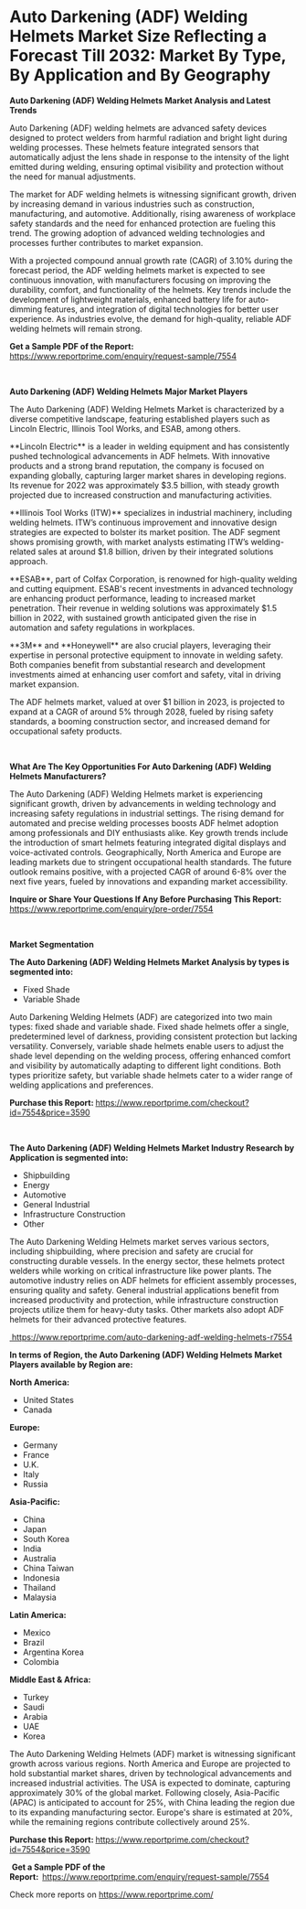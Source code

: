 <p><h1>Auto Darkening (ADF) Welding Helmets Market Size Reflecting a Forecast Till 2032: Market By Type, By Application and By Geography</h1></p><p><strong>Auto Darkening (ADF) Welding Helmets Market Analysis and Latest Trends</strong></p>
<p><p>Auto Darkening (ADF) welding helmets are advanced safety devices designed to protect welders from harmful radiation and bright light during welding processes. These helmets feature integrated sensors that automatically adjust the lens shade in response to the intensity of the light emitted during welding, ensuring optimal visibility and protection without the need for manual adjustments. </p><p>The market for ADF welding helmets is witnessing significant growth, driven by increasing demand in various industries such as construction, manufacturing, and automotive. Additionally, rising awareness of workplace safety standards and the need for enhanced protection are fueling this trend. The growing adoption of advanced welding technologies and processes further contributes to market expansion. </p><p>With a projected compound annual growth rate (CAGR) of 3.10% during the forecast period, the ADF welding helmets market is expected to see continuous innovation, with manufacturers focusing on improving the durability, comfort, and functionality of the helmets. Key trends include the development of lightweight materials, enhanced battery life for auto-dimming features, and integration of digital technologies for better user experience. As industries evolve, the demand for high-quality, reliable ADF welding helmets will remain strong.</p></p>
<p><strong>Get a Sample PDF of the Report:&nbsp;</strong> <a href="https://www.reportprime.com/enquiry/request-sample/7554?utm_campaign=3453&utm_medium=2&utm_source=Github&utm_content=ia&utm_term=19032025&utm_id=auto-darkening-adf-welding-helmets">https://www.reportprime.com/enquiry/request-sample/7554</a></p>
<p>&nbsp;</p>
<p><strong>Auto Darkening (ADF) Welding Helmets Major Market Players</strong></p>
<p><p>The Auto Darkening (ADF) Welding Helmets Market is characterized by a diverse competitive landscape, featuring established players such as Lincoln Electric, Illinois Tool Works, and ESAB, among others.</p><p>**Lincoln Electric** is a leader in welding equipment and has consistently pushed technological advancements in ADF helmets. With innovative products and a strong brand reputation, the company is focused on expanding globally, capturing larger market shares in developing regions. Its revenue for 2022 was approximately $3.5 billion, with steady growth projected due to increased construction and manufacturing activities.</p><p>**Illinois Tool Works (ITW)** specializes in industrial machinery, including welding helmets. ITW’s continuous improvement and innovative design strategies are expected to bolster its market position. The ADF segment shows promising growth, with market analysts estimating ITW’s welding-related sales at around $1.8 billion, driven by their integrated solutions approach.</p><p>**ESAB**, part of Colfax Corporation, is renowned for high-quality welding and cutting equipment. ESAB's recent investments in advanced technology are enhancing product performance, leading to increased market penetration. Their revenue in welding solutions was approximately $1.5 billion in 2022, with sustained growth anticipated given the rise in automation and safety regulations in workplaces.</p><p>**3M** and **Honeywell** are also crucial players, leveraging their expertise in personal protective equipment to innovate in welding safety. Both companies benefit from substantial research and development investments aimed at enhancing user comfort and safety, vital in driving market expansion.</p><p>The ADF helmets market, valued at over $1 billion in 2023, is projected to expand at a CAGR of around 5% through 2028, fueled by rising safety standards, a booming construction sector, and increased demand for occupational safety products.</p></p>
<p>&nbsp;</p>
<p><strong>What Are The Key Opportunities For Auto Darkening (ADF) Welding Helmets Manufacturers?</strong></p>
<p><p>The Auto Darkening (ADF) Welding Helmets market is experiencing significant growth, driven by advancements in welding technology and increasing safety regulations in industrial settings. The rising demand for automated and precise welding processes boosts ADF helmet adoption among professionals and DIY enthusiasts alike. Key growth trends include the introduction of smart helmets featuring integrated digital displays and voice-activated controls. Geographically, North America and Europe are leading markets due to stringent occupational health standards. The future outlook remains positive, with a projected CAGR of around 6-8% over the next five years, fueled by innovations and expanding market accessibility.</p></p>
<p><strong>Inquire or Share Your Questions If Any Before Purchasing This Report:</strong> <a href="https://www.reportprime.com/enquiry/pre-order/7554?utm_campaign=3453&utm_medium=2&utm_source=Github&utm_content=ia&utm_term=19032025&utm_id=auto-darkening-adf-welding-helmets">https://www.reportprime.com/enquiry/pre-order/7554</a></p>
<p>&nbsp;</p>
<p><strong>Market Segmentation</strong></p>
<p><strong>The Auto Darkening (ADF) Welding Helmets Market Analysis by types is segmented into:</strong></p>
<p><ul><li>Fixed Shade</li><li>Variable Shade</li></ul></p>
<p><p>Auto Darkening Welding Helmets (ADF) are categorized into two main types: fixed shade and variable shade. Fixed shade helmets offer a single, predetermined level of darkness, providing consistent protection but lacking versatility. Conversely, variable shade helmets enable users to adjust the shade level depending on the welding process, offering enhanced comfort and visibility by automatically adapting to different light conditions. Both types prioritize safety, but variable shade helmets cater to a wider range of welding applications and preferences.</p></p>
<p><strong>Purchase this Report:&nbsp;</strong><a href="https://www.reportprime.com/checkout?id=7554&price=3590&utm_campaign=3453&utm_medium=2&utm_source=Github&utm_content=ia&utm_term=19032025&utm_id=auto-darkening-adf-welding-helmets">https://www.reportprime.com/checkout?id=7554&price=3590</a></p>
<p>&nbsp;</p>
<p><strong>The Auto Darkening (ADF) Welding Helmets Market Industry Research by Application is segmented into:</strong></p>
<p><ul><li>Shipbuilding</li><li>Energy</li><li>Automotive</li><li>General Industrial</li><li>Infrastructure Construction</li><li>Other</li></ul></p>
<p><p>The Auto Darkening Welding Helmets market serves various sectors, including shipbuilding, where precision and safety are crucial for constructing durable vessels. In the energy sector, these helmets protect welders while working on critical infrastructure like power plants. The automotive industry relies on ADF helmets for efficient assembly processes, ensuring quality and safety. General industrial applications benefit from increased productivity and protection, while infrastructure construction projects utilize them for heavy-duty tasks. Other markets also adopt ADF helmets for their advanced protective features.</p></p>
<p><a href="https://www.reportprime.com/auto-darkening-adf-welding-helmets-r7554?utm_campaign=3453&utm_medium=2&utm_source=Github&utm_content=ia&utm_term=19032025&utm_id=auto-darkening-adf-welding-helmets">&nbsp;https://www.reportprime.com/auto-darkening-adf-welding-helmets-r7554</a></p>
<p><strong>In terms of Region, the Auto Darkening (ADF) Welding Helmets Market Players available by Region are:</strong></p>
<p>
    <p> <strong> North America: </strong>
        <ul>
            <li>United States</li>
            <li>Canada</li>
        </ul>
        </p> 
    <p> <strong> Europe: </strong>
        <ul>
            <li>Germany</li>
            <li>France</li>
            <li>U.K.</li>
            <li>Italy</li>
            <li>Russia</li>
        </ul>
        </p> 
    <p> <strong> Asia-Pacific: </strong>
        <ul>
            <li>China</li>
            <li>Japan</li>
            <li>South Korea</li>
            <li>India</li>
            <li>Australia</li>
            <li>China Taiwan</li>
            <li>Indonesia</li>
            <li>Thailand</li>
            <li>Malaysia</li>
        </ul>
        </p> 
    <p> <strong> Latin America: </strong>
        <ul>
            <li>Mexico</li>
            <li>Brazil</li>
            <li>Argentina Korea</li>
            <li>Colombia</li>
        </ul>
        </p> 
    <p> <strong> Middle East & Africa: </strong>
        <ul>
            <li>Turkey</li>
            <li>Saudi</li>
            <li>Arabia</li>
            <li>UAE</li>
            <li>Korea</li>
        </ul>
    </p>
    </p>
<p><p>The Auto Darkening Welding Helmets (ADF) market is witnessing significant growth across various regions. North America and Europe are projected to hold substantial market shares, driven by technological advancements and increased industrial activities. The USA is expected to dominate, capturing approximately 30% of the global market. Following closely, Asia-Pacific (APAC) is anticipated to account for 25%, with China leading the region due to its expanding manufacturing sector. Europe's share is estimated at 20%, while the remaining regions contribute collectively around 25%.</p></p>
<p><strong>Purchase this Report: </strong><a href="https://www.reportprime.com/checkout?id=7554&price=3590&utm_campaign=3453&utm_medium=2&utm_source=Github&utm_content=ia&utm_term=19032025&utm_id=auto-darkening-adf-welding-helmets">https://www.reportprime.com/checkout?id=7554&price=3590</a></p>
<p>&nbsp;<strong>Get a Sample PDF of the Report:&nbsp;&nbsp;</strong><a href="https://www.reportprime.com/enquiry/request-sample/7554?utm_campaign=3453&utm_medium=2&utm_source=Github&utm_content=ia&utm_term=19032025&utm_id=auto-darkening-adf-welding-helmets">https://www.reportprime.com/enquiry/request-sample/7554</a></p>
<p><strong></strong></p>
<p>Check more reports on <a href="https://www.reportprime.com/?utm_campaign=3453&utm_medium=2&utm_source=Github&utm_content=ia&utm_term=19032025&utm_id=auto-darkening-adf-welding-helmets">https://www.reportprime.com/</a></p>